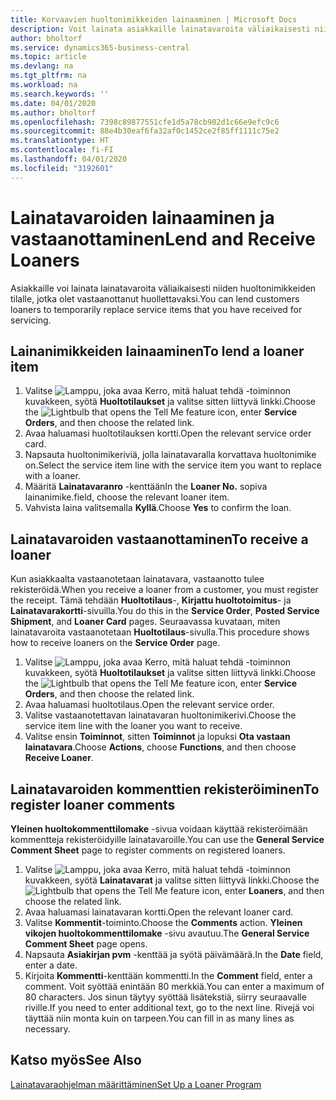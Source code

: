 ```yaml
---
title: Korvaavien huoltonimikkeiden lainaaminen | Microsoft Docs
description: Voit lainata asiakkaille lainatavaroita väliaikaisesti niiden huoltonimikkeiden tilalle, jotka olet vastaanottanut huollettavaksi.
author: bholtorf
ms.service: dynamics365-business-central
ms.topic: article
ms.devlang: na
ms.tgt_pltfrm: na
ms.workload: na
ms.search.keywords: ''
ms.date: 04/01/2020
ms.author: bholtorf
ms.openlocfilehash: 7398c89877551cfe1d5a78cb902d1c66e9efc9c6
ms.sourcegitcommit: 88e4b30eaf6fa32af0c1452ce2f85ff1111c75e2
ms.translationtype: HT
ms.contentlocale: fi-FI
ms.lasthandoff: 04/01/2020
ms.locfileid: "3192601"
---
```

# <a name="lend-and-receive-loaners"></a><span data-ttu-id="5d2d2-103">Lainatavaroiden lainaaminen ja vastaanottaminen</span><span class="sxs-lookup"><span data-stu-id="5d2d2-103">Lend and Receive Loaners</span></span>
<span data-ttu-id="5d2d2-104">Asiakkaille voi lainata lainatavaroita väliaikaisesti niiden huoltonimikkeiden tilalle, jotka olet vastaanottanut huollettavaksi.</span><span class="sxs-lookup"><span data-stu-id="5d2d2-104">You can lend customers loaners to temporarily replace service items that you have received for servicing.</span></span>  
  
## <a name="to-lend-a-loaner-item"></a><span data-ttu-id="5d2d2-105">Lainanimikkeiden lainaaminen</span><span class="sxs-lookup"><span data-stu-id="5d2d2-105">To lend a loaner item</span></span>    
1. <span data-ttu-id="5d2d2-106">Valitse ![Lamppu, joka avaa Kerro, mitä haluat tehdä -toiminnon](media/ui-search/search_small.png "Kerro, mitä haluat tehdä") kuvakkeen, syötä **Huoltotilaukset** ja valitse sitten liittyvä linkki.</span><span class="sxs-lookup"><span data-stu-id="5d2d2-106">Choose the ![Lightbulb that opens the Tell Me feature](media/ui-search/search_small.png "Tell me what you want to do") icon, enter **Service Orders**, and then choose the related link.</span></span>  
2. <span data-ttu-id="5d2d2-107">Avaa haluamasi huoltotilauksen kortti.</span><span class="sxs-lookup"><span data-stu-id="5d2d2-107">Open the relevant service order card.</span></span>  
3. <span data-ttu-id="5d2d2-108">Napsauta huoltonimikeriviä, jolla lainatavaralla korvattava huoltonimike on.</span><span class="sxs-lookup"><span data-stu-id="5d2d2-108">Select the service item line with the service item you want to replace with a loaner.</span></span>  
4. <span data-ttu-id="5d2d2-109">Määritä **Lainatavaranro** -kenttään</span><span class="sxs-lookup"><span data-stu-id="5d2d2-109">In the **Loaner No.**</span></span> <span data-ttu-id="5d2d2-110">sopiva lainanimike.</span><span class="sxs-lookup"><span data-stu-id="5d2d2-110">field, choose the relevant loaner item.</span></span>  
5. <span data-ttu-id="5d2d2-111">Vahvista laina valitsemalla **Kyllä**.</span><span class="sxs-lookup"><span data-stu-id="5d2d2-111">Choose **Yes** to confirm the loan.</span></span>  

## <a name="to-receive-a-loaner"></a><span data-ttu-id="5d2d2-112">Lainatavaroiden vastaanottaminen</span><span class="sxs-lookup"><span data-stu-id="5d2d2-112">To receive a loaner</span></span>  
<span data-ttu-id="5d2d2-113">Kun asiakkaalta vastaanotetaan lainatavara, vastaanotto tulee rekisteröidä.</span><span class="sxs-lookup"><span data-stu-id="5d2d2-113">When you receive a loaner from a customer, you must register the receipt.</span></span> <span data-ttu-id="5d2d2-114">Tämä tehdään **Huoltotilaus**-, **Kirjattu huoltotoimitus**- ja **Lainatavarakortti**-sivuilla.</span><span class="sxs-lookup"><span data-stu-id="5d2d2-114">You do this in the **Service Order**, **Posted Service Shipment**, and **Loaner Card** pages.</span></span> <span data-ttu-id="5d2d2-115">Seuraavassa kuvataan, miten lainatavaroita vastaanotetaan **Huoltotilaus**-sivulla.</span><span class="sxs-lookup"><span data-stu-id="5d2d2-115">This procedure shows how to receive loaners on the **Service Order** page.</span></span>  
  
1. <span data-ttu-id="5d2d2-116">Valitse ![Lamppu, joka avaa Kerro, mitä haluat tehdä -toiminnon](media/ui-search/search_small.png "Kerro, mitä haluat tehdä") kuvakkeen, syötä **Huoltotilaukset** ja valitse sitten liittyvä linkki.</span><span class="sxs-lookup"><span data-stu-id="5d2d2-116">Choose the ![Lightbulb that opens the Tell Me feature](media/ui-search/search_small.png "Tell me what you want to do") icon, enter **Service Orders**, and then choose the related link.</span></span>  
2. <span data-ttu-id="5d2d2-117">Avaa haluamasi huoltotilaus.</span><span class="sxs-lookup"><span data-stu-id="5d2d2-117">Open the relevant service order.</span></span>  
3. <span data-ttu-id="5d2d2-118">Valitse vastaanotettavan lainatavaran huoltonimikerivi.</span><span class="sxs-lookup"><span data-stu-id="5d2d2-118">Choose the service item line with the loaner you want to receive.</span></span>  
4. <span data-ttu-id="5d2d2-119">Valitse ensin **Toiminnot**, sitten **Toiminnot** ja lopuksi **Ota vastaan lainatavara**.</span><span class="sxs-lookup"><span data-stu-id="5d2d2-119">Choose **Actions**, choose **Functions**, and then choose **Receive Loaner**.</span></span>  

## <a name="to-register-loaner-comments"></a><span data-ttu-id="5d2d2-120">Lainatavaroiden kommenttien rekisteröiminen</span><span class="sxs-lookup"><span data-stu-id="5d2d2-120">To register loaner comments</span></span>  
<span data-ttu-id="5d2d2-121">**Yleinen huoltokommenttilomake** -sivua voidaan käyttää rekisteröimään kommentteja rekisteröidyille lainatavaroille.</span><span class="sxs-lookup"><span data-stu-id="5d2d2-121">You can use the **General Service Comment Sheet** page to register comments on registered loaners.</span></span>  
  
1. <span data-ttu-id="5d2d2-122">Valitse ![Lamppu, joka avaa Kerro, mitä haluat tehdä -toiminnon](media/ui-search/search_small.png "Kerro, mitä haluat tehdä") kuvakkeen, syötä **Lainatavarat** ja valitse sitten liittyvä linkki.</span><span class="sxs-lookup"><span data-stu-id="5d2d2-122">Choose the ![Lightbulb that opens the Tell Me feature](media/ui-search/search_small.png "Tell me what you want to do") icon, enter **Loaners**, and then choose the related link.</span></span>  
2. <span data-ttu-id="5d2d2-123">Avaa haluamasi lainatavaran kortti.</span><span class="sxs-lookup"><span data-stu-id="5d2d2-123">Open the relevant loaner card.</span></span>  
3. <span data-ttu-id="5d2d2-124">Valitse **Kommentit**-toiminto.</span><span class="sxs-lookup"><span data-stu-id="5d2d2-124">Choose the **Comments** action.</span></span> <span data-ttu-id="5d2d2-125">**Yleinen vikojen huoltokommenttilomake** -sivu avautuu.</span><span class="sxs-lookup"><span data-stu-id="5d2d2-125">The **General Service Comment Sheet** page opens.</span></span>  
4. <span data-ttu-id="5d2d2-126">Napsauta **Asiakirjan pvm** -kenttää ja syötä päivämäärä.</span><span class="sxs-lookup"><span data-stu-id="5d2d2-126">In the **Date** field, enter a date.</span></span>  
5. <span data-ttu-id="5d2d2-127">Kirjoita **Kommentti**-kenttään kommentti.</span><span class="sxs-lookup"><span data-stu-id="5d2d2-127">In the **Comment** field, enter a comment.</span></span> <span data-ttu-id="5d2d2-128">Voit syöttää enintään 80 merkkiä.</span><span class="sxs-lookup"><span data-stu-id="5d2d2-128">You can enter a maximum of 80 characters.</span></span> <span data-ttu-id="5d2d2-129">Jos sinun täytyy syöttää lisätekstiä, siirry seuraavalle riville.</span><span class="sxs-lookup"><span data-stu-id="5d2d2-129">If you need to enter additional text, go to the next line.</span></span> <span data-ttu-id="5d2d2-130">Rivejä voi täyttää niin monta kuin on tarpeen.</span><span class="sxs-lookup"><span data-stu-id="5d2d2-130">You can fill in as many lines as necessary.</span></span>  
  
## <a name="see-also"></a><span data-ttu-id="5d2d2-131">Katso myös</span><span class="sxs-lookup"><span data-stu-id="5d2d2-131">See Also</span></span>  
[<span data-ttu-id="5d2d2-132">Lainatavaraohjelman määrittäminen</span><span class="sxs-lookup"><span data-stu-id="5d2d2-132">Set Up a Loaner Program</span></span>](service-how-setup-loaner-program.md)   
